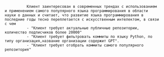               Клиент заинтересован в современных трендах с использованием и применением самого популярного языка программирования в области науки о данных и считает, что развитие языка программирования в последние годы тесно переплетается с искусственным интелектом, в связи с чем
              - "Клиент требует актуальные публичные репозитории, количество подписчиков более 20000"
              - "Клиент требует фильтровать коммиты по языку Python, по типу организация,название организации содержит GPT".
              - "Клиент требует отобрать коммиты самого популярного репозитория"
